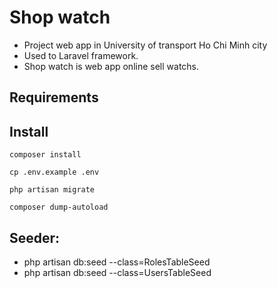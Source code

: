 # Shop watch
- Project web app in University of transport Ho Chi Minh city
- Used to Laravel framework.
- Shop watch is web app online sell watchs.
## Requirements

## Install
```base
composer install
```
```base
cp .env.example .env
```
```base
php artisan migrate
```
```base
composer dump-autoload
```
## Seeder:
- php artisan db:seed --class=RolesTableSeed
- php artisan db:seed --class=UsersTableSeed
